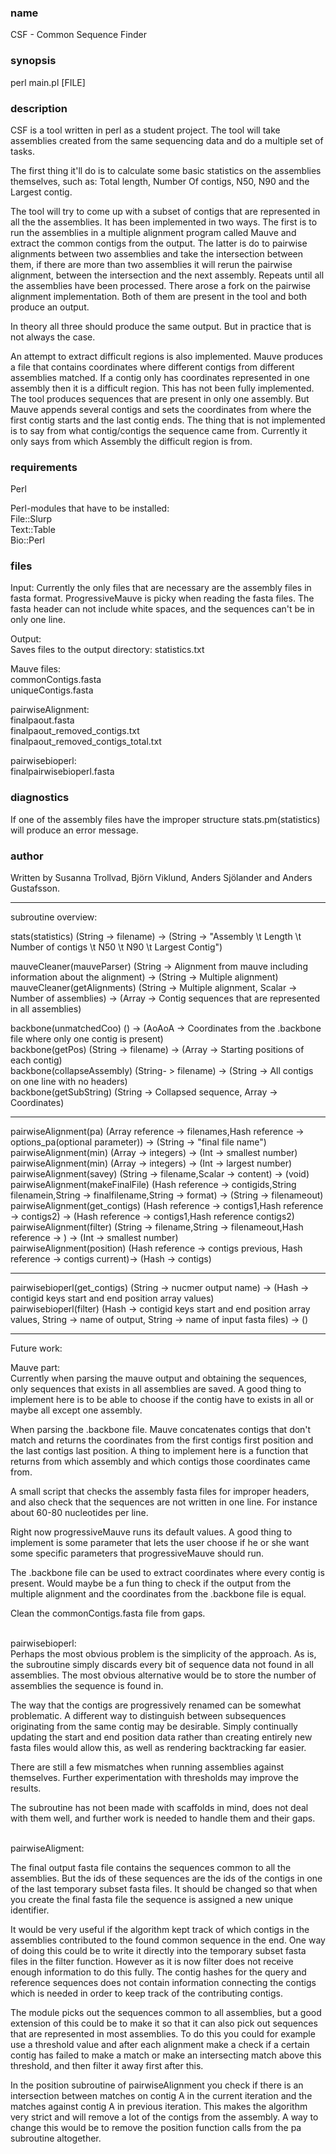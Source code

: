 <h3>name</h3>
<p>CSF - Common Sequence Finder</p>

<h3>synopsis</h3> 

<p>perl main.pl [FILE] </p3>

<h3>description</h3>

<p>CSF is a tool written in perl as a student project. The tool will take assemblies created from the same sequencing data and do a multiple set of tasks.
</p>
<p>
The first thing it'll do is to calculate some basic statistics on the assemblies themselves, such as: Total length, Number Of contigs, N50, N90 and the Largest contig.
</p>
<p>
The tool will try to come up with a subset of contigs that are represented in all the the assemblies. It has been implemented in two ways. 
The first is to run the assemblies in a multiple alignment program called Mauve and extract the common contigs from the output. 
The latter is do to pairwise alignments between two assemblies and take the intersection between them, if there are more than two assemblies it will rerun the pairwise alignment, between the intersection and the next assembly. Repeats until all the assemblies have been processed.
There arose a fork on the pairwise alignment implementation. Both of them are present in the tool and both produce an output. 
</p>
<p>
In theory all three should produce the same output. But in practice that is not always the case.
</p>
<p>
An attempt to extract difficult regions is also implemented. Mauve produces a file that contains coordinates where different contigs from different assemblies matched. 
If a contig only has coordinates represented in one assembly then it is a difficult region. 
This has not been fully implemented. The tool produces sequences that are present in only one assembly. But Mauve appends several contigs and sets the coordinates from where the first contig starts and the last contig ends. The thing that is not implemented is to say from what contig/contigs the sequence came from. Currently it only says from which Assembly the difficult region is from. 
</p>
<h3>requirements</h3>
<p>Perl</p>

<p>
Perl-modules that have to be installed:<br>
File::Slurp<br>
Text::Table<br>
Bio::Perl<br>
</p>
<h3>files</h3>
<p>
Input:
Currently the only files that are necessary are the assembly files in fasta format.
ProgressiveMauve is picky when reading the fasta files. The fasta header can not include white spaces, and the sequences can't be in only one line. 
</p>
<p>
Output:<br>
Saves files to the output directory:
statistics.txt
</p>
<p>
Mauve files:<br>
commonContigs.fasta  <br>             
uniqueContigs.fasta
</p>
<p>
pairwiseAlignment:<br>
finalpaout.fasta<br>
finalpaout_removed_contigs.txt<br>
finalpaout_removed_contigs_total.txt<br>
</p>
<p>
pairwisebioperl:<br>
finalpairwisebioperl.fasta
</p>

<h3>diagnostics</h3>
<p>
If one of the assembly files have the improper structure stats.pm(statistics) will produce an error message. 
</p>
<h3>author</h3>
Written by Susanna Trollvad, Björn Viklund, Anders Sjölander and Anders Gustafsson.

--------------------------------------------------------------------------------
<p>
subroutine overview:

stats(statistics) (String -> filename) -> (String -> "Assembly \t Length \t Number of contigs \t N50 \t N90 \t Largest Contig") <br>

mauveCleaner(mauveParser) (String -> Alignment from mauve including information about the alignment) -> (String -> Multiple alignment)<br>
mauveCleaner(getAlignments) (String -> Multiple alignment, Scalar -> Number of assemblies) -> (Array -> Contig sequences that are represented in all assemblies)<br>

backbone(unmatchedCoo) () -> (AoAoA -> Coordinates from the .backbone file where only one contig is present)<br>
backbone(getPos) (String -> filename) -> (Array -> Starting positions of each contig)<br>
backbone(collapseAssembly) (String- > filename) -> (String -> All contigs on one line with no headers)<br>
backbone(getSubString) (String -> Collapsed sequence, Array -> Coordinates)

---

pairwiseAlignment(pa) (Array reference -> filenames,Hash reference -> options_pa(optional parameter)) -> (String -> "final file name")<br>
pairwiseAlignment(min) (Array -> integers) -> (Int -> smallest number)<br>
pairwiseAlignment(min) (Array -> integers) -> (Int -> largest number)<br>
pairwiseAlignment(savey) (String -> filename,Scalar -> content) -> (void)<br>
pairwiseAlignment(makeFinalFile) (Hash reference -> contigids,String filenamein,String -> finalfilename,String -> format) -> (String -> filenameout)<br>
pairwiseAlignment(get_contigs) (Hash reference -> contigs1,Hash reference -> contigs2) -> (Hash reference -> contigs1,Hash reference contigs2)<br>
pairwiseAlignment(filter) (String -> filename,String -> filenameout,Hash reference -> ) -> (Int -> smallest number)<br>
pairwiseAlignment(position) (Hash reference -> contigs previous, Hash reference -> contigs current)-> (Hash -> contigs)<br>

---

pairwisebioperl(get_contigs) (String -> nucmer output name) -> (Hash -> contigid keys start and end position array values)<br>
pairwisebioperl(filter) (Hash -> contigid keys start and end position array values, String -> name of output, String -> name of input fasta files) -> ()<br>


--------------------------------------------------------------------------------

Future work:<br>

Mauve part:<br>
Currently when parsing the mauve output and obtaining the sequences, only sequences that exists in all assemblies are saved. A good thing to implement here is to be able to choose if the contig have to exists in all or maybe all except one assembly.<br>

When parsing the .backbone file. Mauve concatenates contigs that don't match and returns the coordinates from the first contigs first position and the last contigs last position. A thing to implement here is a function that returns from which assembly and which contigs those coordinates came from.<br>

A small script that checks the assembly fasta files for improper headers, and also check that the sequences are not written in one line. For instance about 60-80 nucleotides per line.<br>

Right now progressiveMauve runs its default values. A good thing to implement is some parameter that lets the user choose if he or she want some specific parameters that progressiveMauve should run.<br>

The .backbone file can be used to extract coordinates where every contig is present. Would maybe be a fun thing to check if the output from the multiple alignment and the coordinates from the .backbone file is equal.<br>

Clean the commonContigs.fasta file from gaps.  <br><br>

pairwisebioperl:<br>
Perhaps the most obvious problem is the simplicity of the approach. As is, the subroutine simply discards every bit of sequence data not found in all assemblies. The most obvious alternative would be to store the number of assemblies the sequence is found in.<br>

The way that the contigs are progressively renamed can be somewhat problematic. A different way to distinguish between subsequences originating from the same contig may be desirable. Simply continually updating the start and end position data rather than creating entirely new fasta files would allow this, as well as rendering backtracking far easier.<br>

There are still a few mismatches when running assemblies against themselves. Further experimentation with thresholds may improve the results.<br>

The subroutine has not been made with scaffolds in mind, does not deal with them well, and further work is needed to handle them and their gaps.<br><br>

pairwiseAligment:<br>

The final output fasta file contains the sequences common to all the assemblies. But the ids of these sequences are the ids of the contigs in one of the last temporary subset fasta files. It should be changed so that when you create the final fasta file the sequence is assigned a new unique identifier. <br>

It would be very useful if the algorithm kept track of which contigs in the assemblies contributed to the found common sequence in the end. One way of doing this could be to write it directly into the temporary subset fasta files in the filter function. However as it is now filter does not receive enough information to do this fully. The contig hashes for the query and reference sequences does not contain information connecting the contigs which is needed in order to keep track of the contributing contigs.<br>

The module picks out the sequences common to all assemblies, but a good extension of this could be to make it so that it can also pick out sequences that are represented in most assemblies. To do this you could for example use a threshold value and after each alignment make a check if a certain contig has failed to make a match or make an intersecting match above this threshold, and then filter it away first after this.<br>

In the position subroutine of pairwiseAlignment you check if there is an intersection between matches on contig A in the current iteration and the matches against contig A in previous iteration. This makes the algorithm very strict and will remove a lot of the contigs from the assembly. A way to change this would be to remove the position function calls from the pa subroutine altogether.
</p>
